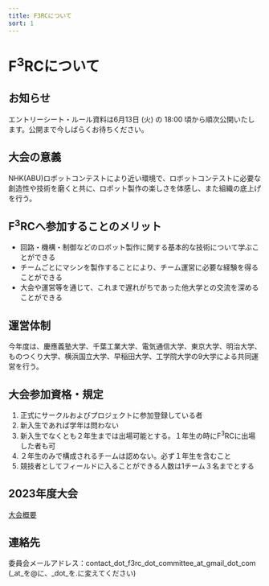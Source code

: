 ```yaml
---
title: F3RCについて
sort: 1
---
```

# F<sup>3</sup>RCについて

## お知らせ
エントリーシート・ルール資料は6月13日 (火) の 18:00 頃から順次公開いたします。公開まで今しばらくお待ちください。

## 大会の意義
NHK(ABU)ロボットコンテストにより近い環境で、ロボットコンテストに必要な創造性や技術を磨くと共に、ロボット製作の楽しさを体感し、また組織の底上げを行う。  

## F<sup>3</sup>RCへ参加することのメリット
- 回路・機構・制御などのロボット製作に関する基本的な技術について学ぶことができる
- チームごとにマシンを製作することにより、チーム運営に必要な経験を得ることができる
- 大会や運営等を通じて、これまで遅れがちであった他大学との交流を深めることができる  

## 運営体制
今年度は、慶應義塾大学、千葉工業大学、電気通信大学、東京大学、明治大学、ものつくり大学、横浜国立大学、早稲田大学、工学院大学の9大学による共同運営を行う。  

## 大会参加資格・規定
1. 正式にサークルおよびプロジェクトに参加登録している者
1. 新入生であれば学年は問わない
1. 新入生でなくとも２年生までは出場可能とする。１年生の時にF<sup>3</sup>RCに出場した者も可
1. ２年生のみで構成されるチームは認めない。必ず１年生を含むこと
1. 競技者としてフィールドに入ることができる人数は1チーム３名までとする  

## 2023年度大会
[大会概要](/F3RC2023/outline.html)

## 連絡先
委員会メールアドレス：contact_dot_f3rc_dot_committee_at_gmail_dot_com  
(_at_を@に、_dot_を.に変えてください)